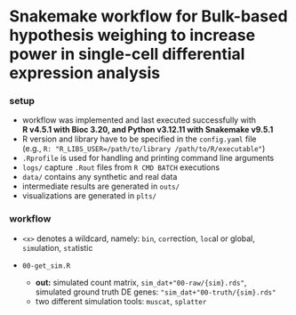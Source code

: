 # Snakemake workflow for **Bulk-based hypothesis weighing to increase power in single-cell differential expression analysis**

### setup

- workflow was implemented and last executed successfully with<br>
  **R v4.5.1 with Bioc 3.20, and Python v3.12.11 with Snakemake v9.5.1**
- R version and library have to be specified in the `config.yaml` file  
  (e.g., `R: "R_LIBS_USER=/path/to/library /path/to/R/executable"`)
- `.Rprofile` is used for handling and printing command line arguments
- `logs/` capture `.Rout` files from `R CMD BATCH` executions
- `data/` contains any synthetic and real data
- intermediate results are generated in `outs/` 
- visualizations are generated in `plts/`

### workflow

- `<x>` denotes a wildcard, namely: `bin`, `cor`rection, `loc`al or global,  
  `sim`ulation, `sta`tistic

- `00-get_sim.R`
  - **out:** simulated count matrix, `sim_dat+"00-raw/{sim}.rds"`,<br>
   simulated ground truth DE genes: `"sim_dat+"00-truth/{sim}.rds"`
  - two different simulation tools: `muscat`, `splatter`
